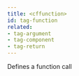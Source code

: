 ```yaml
---
title: <cffunction>
id: tag-function
related:
- tag-argument
- tag-component
- tag-return
---
```


Defines a function call
